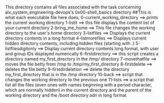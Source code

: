 This directory contains all files associated with the task concerning alx_system_engineering-devops's 0x00-shell_basics directory
##This is what each executable file here does;
0-current_working_directory ==> prints the current working directory
1-listit ==> this file displays the content list of your current directory
2-bring_me_home ==> This file changes the working directory to the user's home directory
3-listfiles ==> Displays the current directory contents in a long format
4-listmorefiles ==> Displays current hidden directory contents, including hidden files (starting with .)
5-listfilesdigitonly ==> Display current directory contents long format, with user and group IDs displayed numerically
6-firstdirectory ==> this script creates a directory named my_first_directory in the /tmp/ directory 
7-movethatfile ==> moves the file betty from /tmp to /tmp/my_first_directory
8-firstdelete ==> deletes the file betty
9-firstdirdeletion ==> delete the directory my_first_directory that is in the /tmp directory
10-back ==> script that changes the working directory to the previous one
11-lists  ==> a script that list all the files (even ones with names beginning with a period character, which are normally hidden) in the current directory and the parent of the working directory and the /boot directory adn in long format

